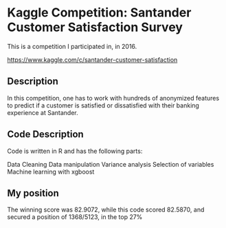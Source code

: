 # Kaggle Competition: Santander Customer Satisfaction Survey

This is a competition I participated in, in 2016.

https://www.kaggle.com/c/santander-customer-satisfaction

## Description
In this competition, one has to work with hundreds of anonymized features to predict if a customer 
is satisfied or dissatisfied with their banking experience at Santander.

## Code Description
Code is written in R and has the following parts:

Data Cleaning
Data manipulation
Variance analysis
Selection of variables
Machine learning with xgboost

## My position
The winning score was 82.9072, while this code scored 82.5870, and secured a position
of 1368/5123, in the top 27%
